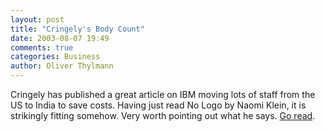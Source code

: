 ```yaml
---
layout: post
title: "Cringely's Body Count"
date: 2003-08-07 19:49
comments: true
categories: Business
author: Oliver Thylmann
---
```



Cringely has published a great article on IBM moving lots of staff from the US to India to save costs. Having just read No Logo by Naomi Klein, it is strikingly fitting somehow. Very worth pointing out what he says. [Go read](http://www.pbs.org/cringely/pulpit/pulpit20030807.html).


